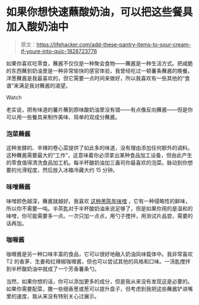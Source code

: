 # 如果你想快速蘸酸奶油，可以把这些餐具加入酸奶油中

> 原文：<https://lifehacker.com/add-these-pantry-items-to-sour-cream-if-youre-into-quic-1828723776>

如果你喜欢吃零食，蘸酱不仅仅是一种聚会食物——蘸酱是一种生活方式。把咸脆的东西蘸到奶油里是一种非常愉快的感官体验，我曾经吃过一顿薯条蘸酱的晚餐。洋葱蘸酱是我最喜欢的，但它需要一点时间来做好，所以我喜欢有一些其他的“食谱”来满足我对蘸酱的渴望。

Watch

老实说，把有味道的薯片蘸到原味酸奶油里没有错——有点像反向蘸酱——但是你可以用一些餐具来制作美味、简单的双成分蘸酱。

### 泡菜蘸酱

这种发酵的、辛辣的卷心菜提供了如此多的味道，没有理由添加任何额外的调料。这种蘸酱需要最大的“工作”，这意味着你必须拿出某种食品加工设备，但由此产生的零食值得清洗食品加工机。每半杯酸奶油加三盎司你最喜欢的泡菜。脉动到你想要的光滑程度，然后放入冰箱冷藏大约 15 分钟。

### 味噌蘸酱

味噌颜色越深，蘸酱就越好。我喜欢 [这种黑陈年味噌](https://www.amazon.com/Muso-Japan-Smart-Miso-Ounce/dp/B00TBC0HZG?asc_campaign=InlineText&asc_refurl=https://lifehacker.com/add-these-pantry-items-to-sour-cream-if-youre-into-quic-1828723776&asc_source=&tag=kinjalifehackerlink-20&th=1) ，它有一种侵略性的鲜味，所以你不需要一吨。半茶匙对于半杯酸奶油来说足够了，但是如果你用的是温和的味噌，你可能需要多一点。一次只加一点点，用勺子搅拌，用测试片品尝，需要的话再加。

### 咖喱酱

咖喱酱是另一种口味丰富的食品，它可以很好地融入奶油风味载体中。我非常喜欢 T2 的香茅、生姜和红辣椒咖喱酱，但也可以尝试其他的风格和口味。一汤匙搅拌到半杯酸奶油中就成了一个芳香薯条勺。

当然，如果你想的话，你可以添加更多的成分，但是我从来没有发现这是必要的。如果你需要配菜，撒一些细香葱或葱可以提升盘子，但考虑到我把这些蘸酱铲进嘴里的速度，我从来没有特别关心过展示。